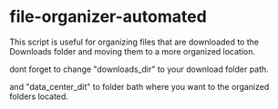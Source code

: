 # file-organizer-automated
This script is useful for organizing files that are downloaded to the Downloads folder and moving them to a more organized location.

dont forget to change "downloads_dir" to your download folder path.

and "data_center_dit" to folder bath where you want to the organized folders located.
